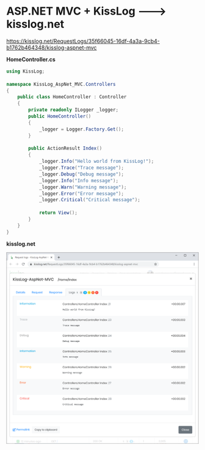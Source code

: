# ASP.NET MVC + KissLog ---> kisslog.net

https://kisslog.net/RequestLogs/35f66045-16df-4a3a-9cb4-b1762b464348/kisslog-aspnet-mvc

**HomeController.cs**

```csharp
using KissLog;

namespace KissLog_AspNet_MVC.Controllers
{
    public class HomeController : Controller
    {
        private readonly ILogger _logger;
        public HomeController()
        {
            _logger = Logger.Factory.Get();
        }

        public ActionResult Index()
        {
            _logger.Info("Hello world from KissLog!");
            _logger.Trace("Trace message");
            _logger.Debug("Debug message");
            _logger.Info("Info message");
            _logger.Warn("Warning message");
            _logger.Error("Error message");
            _logger.Critical("Critical message");

            return View();
        }
    }
}
```

**kisslog.net**

![kisslog.net](/src/KissLog-AspNet-MVC/KissLog-AspNet-MVC/Content/KissLog-AspNet-MVC.png)